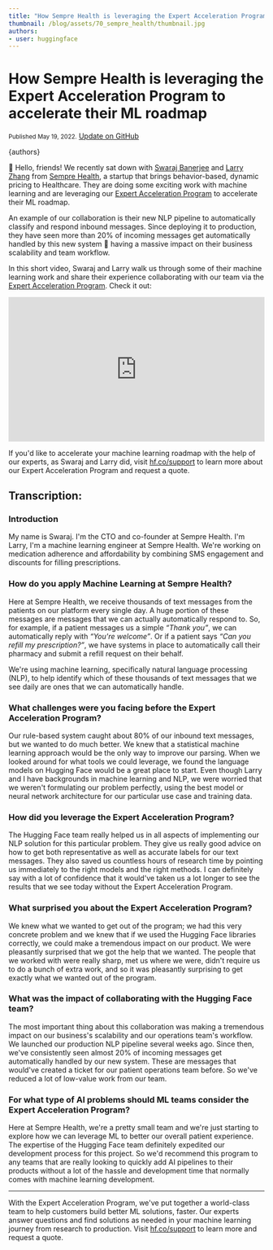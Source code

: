 ```yaml
---
title: "How Sempre Health is leveraging the Expert Acceleration Program to accelerate their ML roadmap"
thumbnail: /blog/assets/70_sempre_health/thumbnail.jpg
authors:
- user: huggingface
---
```


<h1>How Sempre Health is leveraging the Expert Acceleration Program to accelerate their ML roadmap </h1>

<div class="blog-metadata">
    <small>Published May 19, 2022.</small>
    <a target="_blank" class="btn no-underline text-sm mb-5 font-sans" href="https://github.com/huggingface/blog/blob/main/sempre-health-eap-case-study.md">
        Update on GitHub
    </a>
</div>

{authors}

👋 Hello, friends! We recently sat down with [Swaraj Banerjee](https://www.linkedin.com/in/swarajbanerjee/) and [Larry Zhang](https://www.linkedin.com/in/larry-zhang-b58642a3/) from [Sempre Health](https://www.semprehealth.com/), a startup that brings behavior-based, dynamic pricing to Healthcare. They are doing some exciting work with machine learning and are leveraging our [Expert Acceleration Program](https://huggingface.co/support) to accelerate their ML roadmap.

An example of our collaboration is their new NLP pipeline to automatically classify and respond inbound messages. Since deploying it to production, they have seen more than 20% of incoming messages get automatically handled by this new system 🤯 having a massive impact on their business scalability and team workflow.

In this short video, Swaraj and Larry walk us through some of their machine learning work and share their experience collaborating with our team via the [Expert Acceleration Program](https://huggingface.co/support). Check it out:

<iframe width="100%" style="aspect-ratio: 16 / 9;"src="https://www.youtube.com/embed/QBOTlNJUtdk" title="YouTube video player" frameborder="0" allow="accelerometer; autoplay; clipboard-write; encrypted-media; gyroscope; picture-in-picture" allowfullscreen></iframe>

If you'd like to accelerate your machine learning roadmap with the help of our experts, as Swaraj and Larry did, visit [hf.co/support](https://huggingface.co/support) to learn more about our Expert Acceleration Program and request a quote.

## Transcription:

### Introduction

My name is Swaraj. I'm the CTO and co-founder at Sempre Health. I'm Larry, I'm a machine learning engineer at Sempre Health. We're working on medication adherence and affordability by combining SMS engagement and discounts for filling prescriptions.

### How do you apply Machine Learning at Sempre Health?
Here at Sempre Health, we receive thousands of text messages from the patients on our platform every single day. A huge portion of these messages are messages that we can actually automatically respond to. So, for example, if a patient messages us a simple _“Thank you”_, we can automatically reply with _“You're welcome”_. Or if a patient says _“Can you refill my prescription?”_, we have systems in place to automatically call their pharmacy and submit a refill request on their behalf. 

We're using machine learning, specifically natural language processing (NLP), to help identify which of these thousands of text messages that we see daily are ones that we can automatically handle.

### What challenges were you facing before the Expert Acceleration Program?

Our rule-based system caught about 80% of our inbound text messages, but we wanted to do much better. We knew that a statistical machine learning approach would be the only way to improve our parsing. When we looked around for what tools we could leverage, we found the language models on Hugging Face would be a great place to start. Even though Larry and I have backgrounds in machine learning and NLP, we were worried that we weren't formulating our problem perfectly, using the best model or neural network architecture for our particular use case and training data.

### How did you leverage the Expert Acceleration Program?

The Hugging Face team really helped us in all aspects of implementing our NLP solution for this particular problem. They give us really good advice on how to get both representative as well as accurate labels for our text messages. They also saved us countless hours of research time by pointing us immediately to the right models and the right methods. I can definitely say with a lot of confidence that it would've taken us a lot longer to see the results that we see today without the Expert Acceleration Program.

### What surprised you about the Expert Acceleration Program?

We knew what we wanted to get out of the program; we had this very concrete problem and we knew that if we used the Hugging Face libraries correctly, we could make a tremendous impact on our product. We were pleasantly surprised that we got the help that we wanted. The people that we worked with were really sharp, met us where we were, didn't require us to do a bunch of extra work, and so it was pleasantly surprising to get exactly what we wanted out of the program.

### What was the impact of collaborating with the Hugging Face team?
The most important thing about this collaboration was making a tremendous impact on our business's scalability and our operations team's workflow. We launched our production NLP pipeline several weeks ago. Since then, we've consistently seen almost 20% of incoming messages get automatically handled by our new system. These are messages that would've created a ticket for our patient operations team before. So we've reduced a lot of low-value work from our team.

### For what type of AI problems should ML teams consider the Expert Acceleration Program?
Here at Sempre Health, we're a pretty small team and we're just starting to explore how we can leverage ML to better our overall patient experience. The expertise of the Hugging Face team definitely expedited our development process for this project. So we'd recommend this program to any teams that are really looking to quickly add AI pipelines to their products without a lot of the hassle and development time that normally comes with machine learning development.

---

With the Expert Acceleration Program, we've put together a world-class team to help customers build better ML solutions, faster. Our experts answer questions and find solutions as needed in your machine learning journey from research to production. Visit [hf.co/support](https://huggingface.co/support) to learn more and request a quote.
